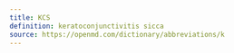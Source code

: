 ```yaml
---
title: KCS
definition: keratoconjunctivitis sicca
source: https://openmd.com/dictionary/abbreviations/k
---
```

